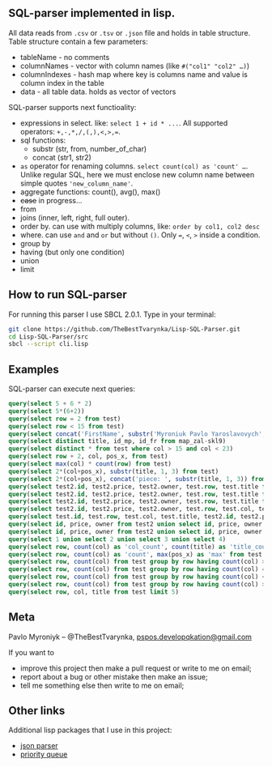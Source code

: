 ## SQL-parser implemented in lisp.

All data reads from `.csv` or `.tsv` or `.json` file and holds in table structure.
Table structure contain a few parameters:
* tableName - no comments
* columnNames - vector with column names (like `#("col1" "col2" …)`)
* columnIndexes - hash map where key is columns name and value is column index in the table
* data - all table data. holds as vector of vectors

SQL-parser supports next functioality:
* expressions in select. like: `select 1 + id * ...`. All supported operators: `+,-,*,/,(,),<,>,=`.
* sql functions:
    - substr (str, from, number_of_char)
    - concat (str1, str2)
* `as` operator for renaming columns. `select count(col) as 'count' …`. Unlike regular SQL, here we must enclose new column name between simple quotes `'new_column_name'`.
* aggregate functions: count(), avg(), max()
* ~~case~~ in progress...
* from
* joins (inner, left, right, full outer).
* order by. can use with multiply columns, like: `order by col1, col2 desc`
* where. can use `and` and `or` but without `()`. Only `=`, `<`, `>` inside a condition.
* group by
* having (but only one condition)
* union
* limit

## How to run SQL-parser
For running this parser I use SBCL 2.0.1.
Type in your terminal:
```bash
git clone https://github.com/TheBestTvarynka/Lisp-SQL-Parser.git
cd Lisp-SQL-Parser/src
sbcl --script cli.lisp
```

## Examples
SQL-parser can execute next queries:
```sql
query(select 5 + 6 * 2)
query(select 5*(6+2))
query(select row = 2 from test)
query(select row < 15 from test)
query(select concat('FirstName', substr('Myroniuk Pavlo Yaroslavovych', 8, 6)))
query(select distinct title, id_mp, id_fr from map_zal-skl9)
query(select distinct * from test where col > 15 and col < 23)
query(select row + 2, col, pos_x, from test)
query(select max(col) * count(row) from test)
query(select 2*(col+pos_x), substr(title, 1, 3) from test)
query(select 2*(col+pos_x), concat('piece: ', substr(title, 1, 3)) from test)
query(select test2.id, test2.price, test2.owner, test.row, test.title from test2 left join test on test.id = test2.id)
query(select test2.id, test2.price, test2.owner, test.row, test.title from test2 left join test on test.id = test2.id order by test2.price)
query(select test2.id, test2.price, test2.owner, test.row, test.title from test2 left join test on test.id = test2.id where test2.id < 5 order by test2.price desc)
query(select test2.id, test2.price, test2.owner, test.row, test.col, test.pos_x, test.title from test2 inner join test on test.id = test2.id)
query(select test.id, test.row, test.col, test.title, test2.id, test2.price, test2.owner from test full outer join test2 on test.id = test2.id)
query(select id, price, owner from test2 union select id, price, owner from test3)
query(select id, price, owner from test2 union select id, price, owner from test3 union select id, price, owner from test4)
query(select 1 union select 2 union select 3 union select 4)
query(select row, count(col) as 'col_count', count(title) as 'title_count' from test group by row)
query(select row, count(col) as 'count', max(pos_x) as 'max' from test group by row)
query(select row, count(col) from test group by row having count(col) > 3)
query(select row, count(col) from test group by row having count(col) = 4)
query(select row, count(col) from test group by row having count(col) < 5)
query(select row, count(col) from test group by row having count(col) > 3 order by row desc)
query(select row, col, title from test limit 5)
```

## Meta

Pavlo Myroniyk – @TheBestTvarynka, [pspos.developqkation@gmail.com](mailto:pspos.developqkation@gmail.com)

If you want to
* improve this project then make a pull request or write to me on email;
* report about a bug or other mistake then make an issue;
* tell me something else then write to me on email;

## Other links
Additional lisp packages that I use in this project:
* [json parser](https://github.com/hankhero/cl-json)
* [priority queue](https://github.com/dsorokin/priority-queue)


